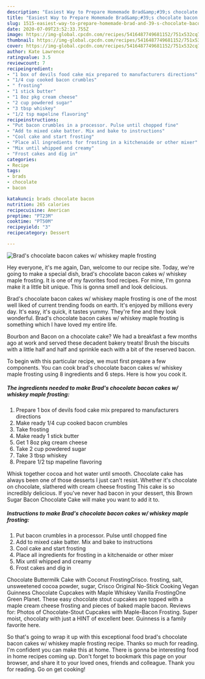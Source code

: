 ```yaml
---
description: "Easiest Way to Prepare Homemade Brad&amp;#39;s chocolate bacon cakes w/ whiskey maple frosting"
title: "Easiest Way to Prepare Homemade Brad&amp;#39;s chocolate bacon cakes w/ whiskey maple frosting"
slug: 1515-easiest-way-to-prepare-homemade-brad-and-39-s-chocolate-bacon-cakes-w-whiskey-maple-frosting
date: 2020-07-09T23:52:33.755Z
image: https://img-global.cpcdn.com/recipes/5416487749681152/751x532cq70/brads-chocolate-bacon-cakes-w-whiskey-maple-frosting-recipe-main-photo.jpg
thumbnail: https://img-global.cpcdn.com/recipes/5416487749681152/751x532cq70/brads-chocolate-bacon-cakes-w-whiskey-maple-frosting-recipe-main-photo.jpg
cover: https://img-global.cpcdn.com/recipes/5416487749681152/751x532cq70/brads-chocolate-bacon-cakes-w-whiskey-maple-frosting-recipe-main-photo.jpg
author: Kate Lawrence
ratingvalue: 3.5
reviewcount: 7
recipeingredient:
- "1 box of devils food cake mix prepared to manufacturers directions"
- "1/4 cup cooked bacon crumbles"
- " frosting"
- "1 stick butter"
- "1 8oz pkg cream cheese"
- "2 cup powdered sugar"
- "3 tbsp whiskey"
- "1/2 tsp mapeline flavoring"
recipeinstructions:
- "Put bacon crumbles in a processor. Pulse until chopped fine"
- "Add to mixed cake batter. Mix and bake to instructions"
- "Cool cake and start frosting"
- "Place all ingredients for frosting in a kitchenaide or other mixer"
- "Mix until whipped and creamy"
- "Frost cakes and dig in"
categories:
- Recipe
tags:
- brads
- chocolate
- bacon

katakunci: brads chocolate bacon 
nutrition: 265 calories
recipecuisine: American
preptime: "PT23M"
cooktime: "PT50M"
recipeyield: "3"
recipecategory: Dessert

---
```



![Brad&#39;s chocolate bacon cakes w/ whiskey maple frosting](https://img-global.cpcdn.com/recipes/5416487749681152/751x532cq70/brads-chocolate-bacon-cakes-w-whiskey-maple-frosting-recipe-main-photo.jpg)

Hey everyone, it's me again, Dan, welcome to our recipe site. Today, we're going to make a special dish, brad&#39;s chocolate bacon cakes w/ whiskey maple frosting. It is one of my favorites food recipes. For mine, I'm gonna make it a little bit unique. This is gonna smell and look delicious.

Brad&#39;s chocolate bacon cakes w/ whiskey maple frosting is one of the most well liked of current trending foods on earth. It's enjoyed by millions every day. It's easy, it's quick, it tastes yummy. They're fine and they look wonderful. Brad&#39;s chocolate bacon cakes w/ whiskey maple frosting is something which I have loved my entire life.

Bourbon and Bacon on a chocolate cake? We had a breakfast a few months ago at work and served these decadent bakery treats! Brush the biscuits with a little half and half and sprinkle each with a bit of the reserved bacon.


To begin with this particular recipe, we must first prepare a few components. You can cook brad&#39;s chocolate bacon cakes w/ whiskey maple frosting using 8 ingredients and 6 steps. Here is how you cook it.

<!--inarticleads1-->

##### The ingredients needed to make Brad&#39;s chocolate bacon cakes w/ whiskey maple frosting:

1. Prepare 1 box of devils food cake mix prepared to manufacturers directions
1. Make ready 1/4 cup cooked bacon crumbles
1. Take  frosting
1. Make ready 1 stick butter
1. Get 1 8oz pkg cream cheese
1. Take 2 cup powdered sugar
1. Take 3 tbsp whiskey
1. Prepare 1/2 tsp mapeline flavoring


Whisk together cocoa and hot water until smooth. Chocolate cake has always been one of those desserts I just can&#39;t resist. Whether it&#39;s chocolate on chocolate, slathered with cream cheese frosting This cake is so incredibly delicious. If you&#39;ve never had bacon in your dessert, this Brown Sugar Bacon Chocolate Cake will make you want to add it to. 

<!--inarticleads2-->

##### Instructions to make Brad&#39;s chocolate bacon cakes w/ whiskey maple frosting:

1. Put bacon crumbles in a processor. Pulse until chopped fine
1. Add to mixed cake batter. Mix and bake to instructions
1. Cool cake and start frosting
1. Place all ingredients for frosting in a kitchenaide or other mixer
1. Mix until whipped and creamy
1. Frost cakes and dig in


Chocolate Buttermilk Cake with Coconut FrostingCrisco. frosting, salt, unsweetened cocoa powder, sugar, Crisco Original No-Stick Cooking Vegan Guinness Chocolate Cupcakes with Maple Whiskey Vanilla FrostingOne Green Planet. These easy chocolate stout cupcakes are topped with a maple cream cheese frosting and pieces of baked maple bacon. Reviews for: Photos of Chocolate-Stout Cupcakes with Maple-Bacon Frosting. Super moist, chocolaty with just a HINT of excellent beer. Guinness is a family favorite here. 

So that's going to wrap it up with this exceptional food brad&#39;s chocolate bacon cakes w/ whiskey maple frosting recipe. Thanks so much for reading. I'm confident you can make this at home. There is gonna be interesting food in home recipes coming up. Don't forget to bookmark this page on your browser, and share it to your loved ones, friends and colleague. Thank you for reading. Go on get cooking!
